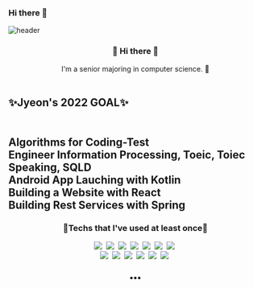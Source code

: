 ### Hi there 👋
<!--
**jyeonpark/jyeonpark** is a ✨ _special_ ✨ repository because its `README.md` (this file) appears on your GitHub profile.
Here are some ideas to get you started:

- 🔭 I’m currently working on ...
- 🌱 I’m currently learning ...
- 👯 I’m looking to collaborate on ...
- 🤔 I’m looking for help with ...
- 💬 Ask me about ...
- 📫 How to reach me: ...
- 😄 Pronouns: ...
- ⚡ Fun fact: ...
-->

![header](https://capsule-render.vercel.app/api?type=waving&color=auto&height=300&section=header&text=Jyeon's%20Study%20Log📚&fontSize=70)

<h3 align="center"> 👋 Hi there 👋 </h3>
<p align="center">
I'm a senior majoring in computer science. 🎀 <br><br>
<h2> ✨Jyeon's 2022 GOAL✨ <h2/><br>
       Algorithms for Coding-Test <br>
   Engineer Information Processing, Toeic, Toiec Speaking, SQLD <br>
       Android App Lauching with Kotlin <br>
       Building a Website with React <br>
       Building Rest Services with Spring <br>
</p>
  
  <h3 align="center"> 📌Techs that I've used at least once📌 </h3>
<p align="center">
  <img src="https://img.shields.io/badge/-C-yellowgreen"/>&nbsp
  <img src="https://img.shields.io/badge/-C++-brightgreen"/>&nbsp
  <img src="https://img.shields.io/badge/-PYHTON-blue"/>&nbsp
  <img src="https://img.shields.io/badge/-JAVA-orange"/>&nbsp
  <img src="https://img.shields.io/badge/-JAVASCRIPT-9cf"/>&nbsp
  <img src="https://img.shields.io/badge/-KOTLIN-success"/>&nbsp
  <img src="https://img.shields.io/badge/-REACT-critical"/>&nbsp
  <br>
  <img src="https://img.shields.io/badge/-HTML-yello"/>&nbsp
  <img src="https://img.shields.io/badge/-CSS-9cf"/>&nbsp
  <img src="https://img.shields.io/badge/-Android Stduio-ff69b4"/>&nbsp
  <img src="https://img.shields.io/badge/-FLASK-green"/>&nbsp
  <img src="https://img.shields.io/badge/-DJANGO-inactive"/>&nbsp
  <img src="https://img.shields.io/badge/-GIT-black"/>&nbsp
</p>


<h3 align="center">•••</h3>
